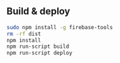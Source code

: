 ## Build & deploy

```bash
sudo npm install -g firebase-tools
rm -rf dist
npm install
npm run-script build
npm run-script deploy
```
